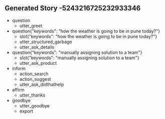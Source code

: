 ## Generated Story -5243216725232933346
* question
    - utter_greet
* question{"keywords": "how the weather is going to be in pune today?"}
    - slot{"keywords": "how the weather is going to be in pune today?"}
    - utter_structured_garbage
    - utter_ask_details
* question{"keywords": "manually assigning solution to a team"}
    - slot{"keywords": "manually assigning solution to a team"}
    - utter_ask_product
* inform
    - action_search
    - action_suggest
    - utter_ask_didthathelp
* affirm
    - utter_thanks
* goodbye
    - utter_goodbye
    - export

